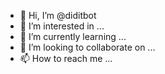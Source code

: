 - 👋 Hi, I’m @diditbot
- 👀 I’m interested in ...
- 🌱 I’m currently learning ...
- 💞️ I’m looking to collaborate on ...
- 📫 How to reach me ...

<!---
diditbot/diditbot is a ✨ special ✨ repository because its `README.md` (this file) appears on your GitHub profile.
You can click the Preview link to take a look at your changes.
--->
